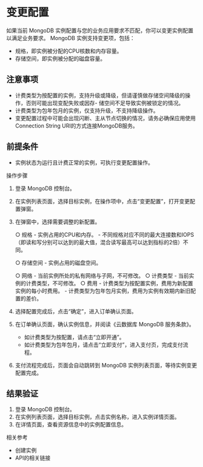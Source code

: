 # 变更配置

如果当前 MongoDB 实例配置与您的业务应用要求不匹配，你可以变更实例配置以满足业务要求。
MongoDB 实例支持变更项，包括：

- 规格，即实例被分配的CPU核数和内存容量。
- 存储空间，即实例被分配的磁盘容量。

## 注意事项

- 计费类型为按配置的实例，支持升级或降级，但请谨慎做存储空间降级的操作，否则可能出现变配失败或因存- 储空间不足导致实例被锁定的情况。
- 计费类型为包年包月的实例，仅支持升级，不支持降级操作。
- 变更配置过程中可能会出现闪断、主从节点切换的情况，请务必确保应用使用Connection String URI的方式连接MongoDB服务。

## 前提条件

- 实例状态为运行且计费正常的实例，可执行变更配置操作。
	
操作步骤

1. 登录 MongoDB 控制台。
1. 在实例列表页面，选择目标实例，在操作项中，点击“变更配置”，打开变更配置弹窗。
1. 在弹窗中，选择需要调整的新配置。
	
	○ 规格
		- 实例占用的CPU和内存。
		- 不同规格对应不同的最大连接数和IOPS（即读和写分别可以达到的最大值，混合读写最高可以达到指标的2倍）不同。
		

	○ 存储空间
		- 实例占用的磁盘空间。
		
	○ 网络
			- 当前实例所处的私有网络与子网，不可修改。
	○ 计费类型
			- 当前实例的计费类型，不可修改。
	○ 费用
			- 计费类型为按配置实例，费用为新配置实例的每小时费用。
			- 计费类型为包年包月实例，费用为实例有效期内新旧配置的差价。
1. 选择配置完成后，点击“确定”，进入订单确认页面。
1. 在订单确认页面，确认实例信息，并阅读《云数据库 MongoDB 服务条款》。
	- 如计费类型为按配置，请点击“立即开通”。
	- 如计费类型为包年包月，请点击“立即支付”，进入支付页，完成支付流程。

1. 支付流程完成后，页面会自动跳转到 MongoDB 实例列表页面，等待实例变更配置完成。  

## 结果验证

1. 登录 MongoDB 控制台。
2. 在实例列表页面，选择目标实例，点击实例名称，进入实例详情页面。
3. 在详情页面，查看资源信息中的实例配置信息。

相关参考

- 创建实例
-  API的相关链接
